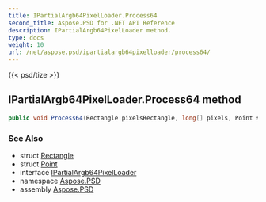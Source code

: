 ```yaml
---
title: IPartialArgb64PixelLoader.Process64
second_title: Aspose.PSD for .NET API Reference
description: IPartialArgb64PixelLoader method. 
type: docs
weight: 10
url: /net/aspose.psd/ipartialargb64pixelloader/process64/
---
```

{{< psd/tize >}}
## IPartialArgb64PixelLoader.Process64 method

```csharp
public void Process64(Rectangle pixelsRectangle, long[] pixels, Point start, Point end)
```

### See Also

* struct [Rectangle](../../rectangle/)
* struct [Point](../../point/)
* interface [IPartialArgb64PixelLoader](../)
* namespace [Aspose.PSD](../../ipartialargb64pixelloader/)
* assembly [Aspose.PSD](../../../)


